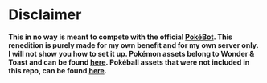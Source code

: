 # Disclaimer
**This in no way is meant to compete with the official [PokéBot](https://discordbots.org/bot/330488924449275916?utm_source=widget). This renedition is purely made for my own benefit and for my own server only. I will not show you how to set it up. Pokémon assets belong to Wonder & Toast and can be found [here](https://github.com/Wonder-Toast/Pokemon-PNG). Pokéball assets that were not included in this repo, can be found [here](https://github.com/msikma/pokesprite).**
